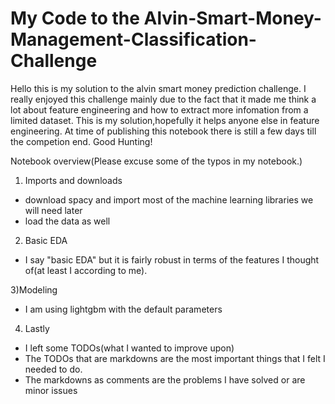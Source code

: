 # My Code to the Alvin-Smart-Money-Management-Classification-Challenge

Hello this is my solution to the alvin smart money prediction challenge. I really enjoyed this challenge mainly due to the fact that it made me think a lot about feature engineering and how to extract more infomation from a limited dataset. This is my solution,hopefully it helps anyone else in feature engineering. At time of publishing this notebook there is still a few days till the competion end. Good Hunting!



Notebook overview(Please excuse some of the typos in my notebook.)

1) Imports and downloads
- download spacy and import most of the machine learning libraries we will need later
- load the data as well

2) Basic EDA
- I say "basic EDA" but it is fairly robust in terms of the features I thought of(at least I according to me).

3)Modeling
- I am using lightgbm with the default parameters

4) Lastly
- I left some TODOs(what I wanted to improve upon)
- The TODOs that are  markdowns are the most important things that I felt I needed to do.
- The markdowns as comments are the problems I have solved or are minor issues
